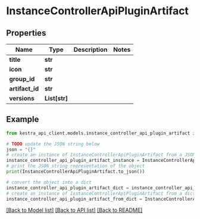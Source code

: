 # InstanceControllerApiPluginArtifact


## Properties

Name | Type | Description | Notes
------------ | ------------- | ------------- | -------------
**title** | **str** |  | 
**icon** | **str** |  | 
**group_id** | **str** |  | 
**artifact_id** | **str** |  | 
**versions** | **List[str]** |  | 

## Example

```python
from kestra_api_client.models.instance_controller_api_plugin_artifact import InstanceControllerApiPluginArtifact

# TODO update the JSON string below
json = "{}"
# create an instance of InstanceControllerApiPluginArtifact from a JSON string
instance_controller_api_plugin_artifact_instance = InstanceControllerApiPluginArtifact.from_json(json)
# print the JSON string representation of the object
print(InstanceControllerApiPluginArtifact.to_json())

# convert the object into a dict
instance_controller_api_plugin_artifact_dict = instance_controller_api_plugin_artifact_instance.to_dict()
# create an instance of InstanceControllerApiPluginArtifact from a dict
instance_controller_api_plugin_artifact_from_dict = InstanceControllerApiPluginArtifact.from_dict(instance_controller_api_plugin_artifact_dict)
```
[[Back to Model list]](../README.md#documentation-for-models) [[Back to API list]](../README.md#documentation-for-api-endpoints) [[Back to README]](../README.md)



